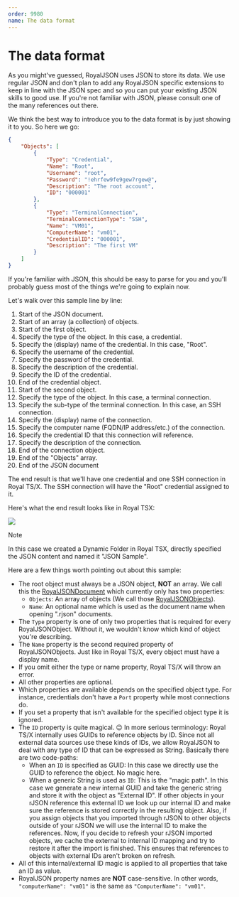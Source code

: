 ```yaml
---
order: 9980
name: The data format
---
```


# The data format

As you might've guessed, RoyalJSON uses JSON to store its data. We use regular JSON and don't plan to add any RoyalJSON specific extensions to keep in line with the JSON spec and so you can put your existing JSON skills to good use. If you're not familiar with JSON, please consult one of the many references out there.

We think the best way to introduce you to the data format is by just showing it to you. So here we go:

```json
{
	"Objects": [
		{
			"Type": "Credential",
			"Name": "Root",
			"Username": "root",
			"Password": "!ehrfew9fe9gew7rgew@",
			"Description": "The root account",
			"ID": "000001"
		},
		{
			"Type": "TerminalConnection",
			"TerminalConnectionType": "SSH",
			"Name": "VM01",
			"ComputerName": "vm01",
			"CredentialID": "000001",
			"Description": "The first VM"
		}
	]
}
```

If you're familiar with JSON, this should be easy to parse for you and you'll probably guess most of the things we're going to explain now.

Let's walk over this sample line by line:
1. Start of the JSON document.
2. Start of an array (a collection) of objects.
3. Start of the first object.
4. Specify the type of the object. In this case, a credential.
5. Specify the (display) name of the credential. In this case, "Root".
6. Specify the username of the credential.
7. Specify the password of the credential.
8. Specify the description of the credential.
9. Specify the ID of the credential.
10. End of the credential object.
11. Start of the second object.
12. Specify the type of the object. In this case, a terminal connection.
13. Specify the sub-type of the terminal connection. In this case, an SSH connection.
14. Specify the (display) name of the connection.
15. Specify the computer name (FQDN/IP address/etc.) of the connection.
16. Specify the credential ID that this connection will reference.
17. Specify the description of the connection.
18. End of the connection object.
19. End of the "Objects" array.
20. End of the JSON document

The end result is that we'll have one credential and one SSH connection in Royal TS/X. The SSH connection will have the "Root" credential assigned to it.

Here's what the end result looks like in Royal TSX:

![](~/images/Scripting/rJSON/Screenshot_2.png)

> [!Note]
> In this case we created a Dynamic Folder in Royal TSX, directly specified the JSON content and named it "JSON Sample".

Here are a few things worth pointing out about this sample:
- The root object must always be a JSON object, **NOT** an array.
	We call this the [RoyalJSONDocument](TODO) which currently only has two properties:
	- `Objects`: An array of objects (We call those [RoyalJSONObjects](TODO)).
	- `Name`: An optional name which is used as the document name when opening ".rjson" documents.
- The `Type` property is one of only two properties that is required for every RoyalJSONObject. Without it, we wouldn't know which kind of object you're describing.
- The `Name` property is the second required property of RoyalJSONObjects. Just like in Royal TS/X, every object must have a display name.
- If you omit either the type or name property, Royal TS/X will throw an error.
- All other properties are optional.
- Which properties are available depends on the specified object type. For instance, credentials don't have a `Port` property while most connections do.
- If you set a property that isn't available for the specified object type it is ignored.
- The `ID` property is quite magical. 😉 In more serious terminology:
Royal TS/X internally uses GUIDs to reference objects by ID. Since not all external data sources use these kinds of IDs, we allow RoyalJSON to deal with any type of ID that can be expressed as String. Basically there are two code-paths:
	- When an `ID` is specified as GUID: In this case we directly use the GUID to reference the object. No magic here.
	- When a generic String is used as `ID`: This is the "magic path". In this case we generate a new internal GUID and take the generic string and store it with the object as "External ID". If other objects in your rJSON reference this external ID we look up our internal ID and make sure the reference is stored correctly in the resulting object. Also, if you assign objects that you imported through rJSON to other objects outside of your rJSON we will use the internal ID to make the references. Now, if you decide to refresh your rJSON imported objects, we cache the external to internal ID mapping and try to restore it after the import is finished. This ensures that references to objects with external IDs aren't broken on refresh.
- All of this internal/external ID magic is applied to all properties that take an ID as value.
- RoyalJSON property names are **NOT** case-sensitive. In other words, `"computerName": "vm01"` is the same as `"ComputerName": "vm01"`.